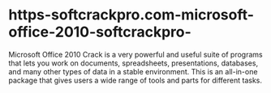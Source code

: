 # https-softcrackpro.com-microsoft-office-2010-softcrackpro-
Microsoft Office 2010 Crack is a very powerful and useful suite of programs that lets you work on documents, spreadsheets, presentations, databases, and many other types of data in a stable environment. This is an all-in-one package that gives users a wide range of tools and parts for different tasks.
